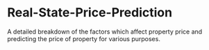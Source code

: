 # Real-State-Price-Prediction
A detailed breakdown of the factors which affect property price and predicting the price of property for various purposes.
